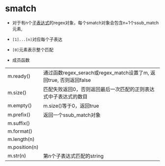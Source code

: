 # smatch

- 对于有n个[子表达式](c++_regex_std_regex.md)的regex对象，每个smatch对象会包含n+1个ssub_match元素, 
- `[1]...[n]`对应每个子表达
- `[0]`元素表示整个匹配

- 成员函数

<table>
  <tr>
    <td>m.ready()</td>
    <td>通过函数regex_serach或regex_match设置了m, 返回true, 否则返回false</td>
  </tr>
  <tr>
    <td>m.size()</td>
    <td>匹配失败返回0，否则返回最后一次匹配的正则表达式中子表达式的数目</td>
  </tr>
  <tr>
    <td>m.empty()</td>
    <td>m.size()等于0，返回true</td>
  </tr>
  <tr>
    <td>m.prefix()</td>
    <td>返回一个ssub_match对象</td>
  </tr>
  <tr>
    <td>m.suffix()</td>
    <td></td>
  </tr>
  <tr>
    <td>m.format()</td>
    <td></td>
  </tr>
  <tr>
    <td>m.length(n)</td>
    <td></td>
  </tr>
  <tr>
    <td>m.position(n)</td>
    <td></td>
  </tr>
  <tr>
    <td>m.str(n)</td>
    <td>第n个子表达式匹配的string</td>
  </tr>
</table>